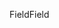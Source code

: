 <span data-ttu-id="4161a-101">Field</span><span class="sxs-lookup"><span data-stu-id="4161a-101">Field</span></span>
